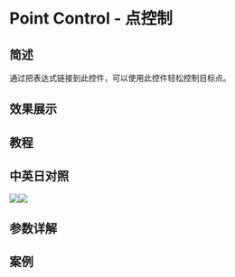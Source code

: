 # Point Control - 点控制

## 简述

通过把表达式链接到此控件，可以使用此控件轻松控制目标点。

## 效果展示

## 教程

## 中英日对照

![](https://mir.yuelili.com/wp-content/uploads/user/AE/effects/AE-Effects-Expression-Controls-Point_Control.png)![](https://mir.yuelili.com/wp-content/uploads/user/AE/effects/AE-Effects-Expression-Controls-Point_Control_cn.png)

## 参数详解

## 案例
